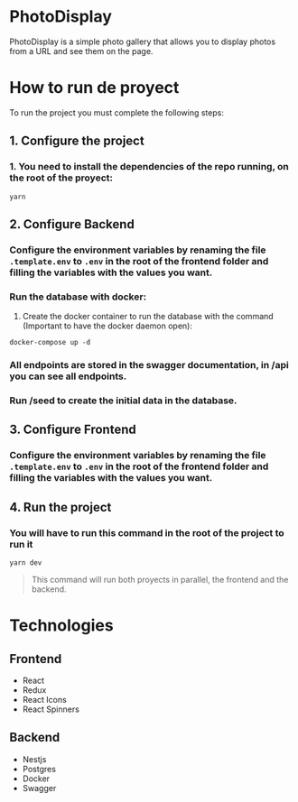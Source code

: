 # PhotoDisplay

PhotoDisplay is a simple photo gallery that allows you to display photos from a URL and see them on the page.

# How to run de proyect

To run the project you must complete the following steps:

## 1. Configure the project

### 1. You need to install the dependencies of the repo running, on the root of the proyect:

```
yarn
```

## 2. Configure Backend

### Configure the environment variables by renaming the file `.template.env` to `.env` in the root of the frontend folder and filling the variables with the values you want.

### Run the database with docker:

1. Create the docker container to run the database with the command (Important to have the docker daemon open):

```
docker-compose up -d
```

### All endpoints are stored in the swagger documentation, in /api you can see all endpoints.

### Run /seed to create the initial data in the database.

## 3. Configure Frontend

### Configure the environment variables by renaming the file `.template.env` to `.env` in the root of the frontend folder and filling the variables with the values you want.

## 4. Run the project

### You will have to run this command in the root of the project to run it

```
yarn dev
```

> This command will run both proyects in parallel, the frontend and the backend.

# Technologies

## Frontend

- React
- Redux
- React Icons
- React Spinners

## Backend

- Nestjs
- Postgres
- Docker
- Swagger
